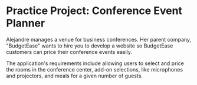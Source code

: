 <h1>Practice Project: Conference Event Planner</h1>
<p>Alejandre manages a venue for business conferences. Her parent company, "BudgetEase" wants to hire you to develop a website so BudgetEase customers can price their conference events easily.</p>

<p>The application's requirements include allowing users to select and price the rooms in the conference center, add-on selections, like microphones and projectors, and meals for a given number of guests.</p>

